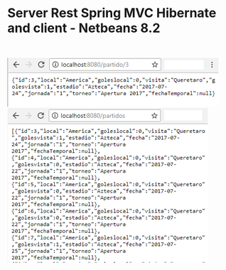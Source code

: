 <h1>Server Rest Spring MVC  Hibernate and client  - Netbeans 8.2</h1>
<br>

![alt text](https://github.com/muqui/RestSpringMVCHibernate/blob/master/src/main/resources/partido.png)
<br>
![alt text](https://github.com/muqui/RestSpringMVCHibernate/blob/master/src/main/resources/partidos.png)

